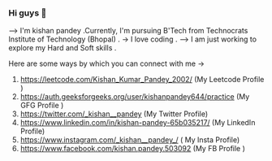 ### Hi guys  👋
--> I'm kishan pandey .Currently, I'm pursuing B'Tech from Technocrats Institute of Technology (Bhopal) . 
 -> I love coding .
 --> I am just working to explore my Hard and Soft skills .
 
 
 Here are some ways by which you can connect with me ->
 1.  https://leetcode.com/Kishan_Kumar_Pandey_2002/ (My Leetcode Profile )
 2.  https://auth.geeksforgeeks.org/user/kishanpandey644/practice (My GFG Profile )
 3.  https://twitter.com/_kishan__pandey (My Twitter Profile)
 4.  https://www.linkedin.com/in/kishan-pandey-65b035217/ (My LinkedIn Profile)
 5.  https://www.instagram.com/_kishan__pandey_/ ( My Insta Profile) 
 6.  https://www.facebook.com/kishan.pandey.503092 (My FB Profile ) 
